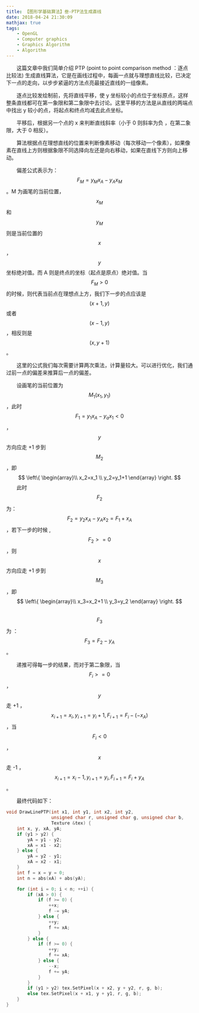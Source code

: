 ```yaml
---
title: 【图形学基础算法】叁-PTP法生成直线
date: 2018-04-24 21:30:09
mathjax: true
tags:
	- OpenGL
	- Computer graphics
	- Graphics Algorithm
	- Algorithm
---
```


&emsp;&emsp;这篇文章中我们简单介绍 PTP (point to point comparison method ：逐点比较法) 生成直线算法，它是在画线过程中，每画一点就与理想直线比较，已决定下一点的走向，以步步紧逼的方法点亮最接近直线的一组像素。

<!--more-->

&emsp;&emsp;逐点比较发绘制前，先将直线平移，使 y 坐标较小的点位于坐标原点，这样整条直线都可在第一象限和第二象限中去讨论。这里平移的方法是从直线的两端点中找出 y 较小的点，将起点和终点均减去此点坐标。

&emsp;&emsp;平移后，根据另一个点的 x 来判断直线斜率（小于 0 则斜率为负 ，在第二象限，大于 0 相反）。

&emsp;&emsp;算法根据点在理想直线的位置来判断像素移动（每次移动一个像素），如果像素在直线上方则根据象限不同选择向左还是向右移动，如果在直线下方则向上移动。

&emsp;&emsp;偏差公式表示为：$$F_M=y_Mx_A-y_Ax_M$$ 。M 为画笔的当前位置，$$x_M$$ 和 $$y_M$$ 则是当前位置的 $$x$$ ，$$y$$ 坐标绝对值。而 A 则是终点的坐标（起点是原点）绝对值。当 $$F_M > 0$$ 的时候，则代表当前点在理想点上方，我们下一步的点应该是 $$(x + 1 , y)$$ 或者 $$(x-1 , y)$$，相反则是 $$(x , y+1)$$ 。

&emsp;&emsp;这里的公式我们每次需要计算两次乘法，计算量较大。可以进行优化，我们通过前一点的偏差来推算后一点的偏差。

&emsp;&emsp;设画笔的当前位置为 $$M_1(x_1,y_1)$$ ，此时 $$F_1=y_1x_A-y_ax_1<0$$ ，$$y$$ 方向应走 +1 步到 $$M_2$$ ，即
$$
\left\{
\begin{array}\\
x_2=x_1 \\
y_2=y_1+1
\end{array}
\right.
$$
&emsp;&emsp;此时 $$F_2$$ 为：$$F_2=y_2x_A-y_Ax_2=F_1+x_A$$ ，若下一步的时候 ,$$F_2>=0$$ ，则 $$x$$ 方向应走 +1 步到 $$M_3$$ ，即
$$
\left\{
\begin{array}\\
x_3=x_2+1 \\
y_3=y_2
\end{array}
\right.
$$
&emsp;&emsp;$$F_3$$ 为 ：$$F_3=F_2-y_A$$ 。

&emsp;&emsp;递推可得每一步的结果，而对于第二象限，当 $$F_i >= 0$$ ，$$y$$ 走 +1 ，$$x_{i+1} = x_i , y_{i+1}=y_i+1 , F_{i+1}=F_i-(-x_A)$$，当 $$F_i<0$$ ，$$x$$ 走 -1 ，$$x_{i+1}=x_i-1 , y_{i+1}=y_i , F_{i+1}=F_i+y_A$$。

&emsp;&emsp;最终代码如下：

```c++
void DrawLinePTP(int x1, int y1, int x2, int y2,
                 unsigned char r, unsigned char g, unsigned char b,
                 Texture &tex) {
    int x, y, xA, yA;
    if (y1 > y2) {
        yA = y1 - y2;
        xA = x1 - x2;
    } else {
        yA = y2 - y1;
        xA = x2 - x1;
    }
    int f = x = y = 0;
    int n = abs(xA) + abs(yA);

    for (int i = 0; i < n; ++i) {
        if (xA > 0) {
            if (f >= 0) {
                ++x;
                f -= yA;
            } else {
                ++y;
                f += xA;
            }
        } else {
            if (f >= 0) {
                ++y;
                f += xA;
            } else {
                --x;
                f += yA;
            }
        }
        if (y1 > y2) tex.SetPixel(x + x2, y + y2, r, g, b);
        else tex.SetPixel(x + x1, y + y1, r, g, b);
    }
}
```


